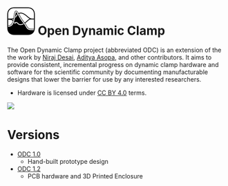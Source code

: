 # <img width="64" height="64" src="./odc-icon.png"/> Open Dynamic Clamp

The Open Dynamic Clamp project (abbreviated ODC) is an extension of the the work by [Niraj Desai](https://github.com/nsdesai), [Aditya Asopa](https://github.com/AdityaAsopa), and other contributors.
It aims to provide consistent, incremental progress on dynamic clamp hardware and software for the scientific community by documenting manufacturable designs that
lower the barrier for use by any interested researchers.

- Hardware is licensed under [CC BY 4.0](https://creativecommons.org/licenses/by/4.0/) terms.

![](./img/rackmount_render.png)

# Versions

- [ODC 1.0](odc-1.0/prototype.md)
  - Hand-built prototype design
- [ODC 1.2](odc-1.2/README.md)
  - PCB hardware and 3D Printed Enclosure


